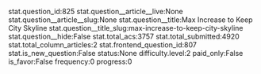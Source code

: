 stat.question_id:825
stat.question__article__live:None
stat.question__article__slug:None
stat.question__title:Max Increase to Keep City Skyline
stat.question__title_slug:max-increase-to-keep-city-skyline
stat.question__hide:False
stat.total_acs:3757
stat.total_submitted:4920
stat.total_column_articles:2
stat.frontend_question_id:807
stat.is_new_question:False
status:None
difficulty.level:2
paid_only:False
is_favor:False
frequency:0
progress:0
